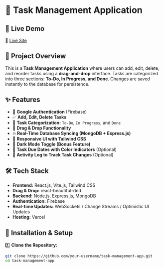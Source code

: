 # 📌 Task Management Application

## 🚀 Live Demo

🔗 [Live Site](https://pp-wine.vercel.app)

## 📂 Project Overview

This is a **Task Management Application** where users can add, edit, delete, and reorder tasks using a **drag-and-drop** interface. Tasks are categorized into three sections: **To-Do, In Progress, and Done**. Changes are saved instantly to the database for persistence.

## ✨ Features

- 🔐 **Google Authentication** (Firebase)
- ✅ **Add, Edit, Delete Tasks**
- 📂 **Task Categorization:** `To-Do`, `In Progress`, and `Done`
- 🔄 **Drag & Drop Functionality**
- 🔥 **Real-Time Database Syncing (MongoDB + Express.js)**
- 🎨 **Responsive UI with Tailwind CSS**
- 🌙 **Dark Mode Toggle (Bonus Feature)**
- 📆 **Task Due Dates with Color Indicators** (Optional)
- 📜 **Activity Log to Track Task Changes** (Optional)

## 🛠️ Tech Stack

- **Frontend:** React.js, Vite.js, Tailwind CSS
- **Drag & Drop:** react-beautiful-dnd
- **Backend:** Node.js, Express.js, MongoDB
- **Authentication:** Firebase
- **Real-time Updates:** WebSockets / Change Streams / Optimistic UI Updates
- **Hosting:** Vercel

## 📜 Installation & Setup

1️⃣ **Clone the Repository:**

```sh
git clone https://github.com/your-username/task-management-app.git
cd task-management-app
```

